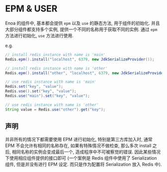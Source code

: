 
# EPM & USER

Enoa 的组件中, 基本都会提供 `epm` 以及 `use` 的静态方法, 用于组件的初始化. 并且大部分组件都支持多个实例, 提供一个不同的名称用于获取不同的实例. 通过 `epm` 方法进行初始化, `use` 方法进行使用.

e.g.

```java
// install redis instance with name is 'main'
Redis.epm().install("localhost", 6379, new JdkSerializeProvider());

// install redis instance with name is 'other'
Redis.epm().install("other", "localhost", 6379, new JdkSerializeProvider());

// use redis instance with name is 'main'
Redis.set("key", "value");
Redis.use().set("key", "value");
Redis.use("main").set("key", "value");

// use redis instance with name is 'other'
String value = Redis.use("other").get("key");
```

## 声明

并非所有的情况下都需要使用 EPM 进行初始化, 特别是第三方库加入时, 通常 EPM 不会允许有相同的名称存在, 如果有特殊情况不做检查, 那么多次 install 之后, 相同名称的实例会变成最后一个, 造成程序中不可被察觉的错误.
因此某些情况下使用相应组件提供的接口即可 (一个案例是 Redis 组件中使用了 Serialization 组件, 但是并没有进行 EPM 设定. 而只是作为配置将 Serialization 放入 Redis 中).


